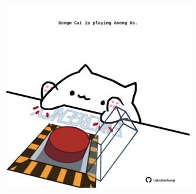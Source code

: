 <!-- built at 29/08/2024, 20:00:47 UTC -->
<p align="center">
  <img width="500" height="500" src="./ReadmeImage.svg">
</p>
